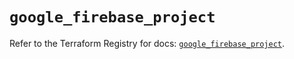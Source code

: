 # `google_firebase_project`

Refer to the Terraform Registry for docs: [`google_firebase_project`](https://registry.terraform.io/providers/hashicorp/google-beta/5.43.0/docs/resources/google_firebase_project).
